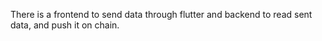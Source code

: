 There is a frontend to send data through flutter and backend to read sent data, and push it on chain.
